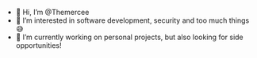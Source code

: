 - 👋 Hi, I’m @Themercee
- 👀 I’m interested in software development, security and too much things 😅
- 🌱 I’m currently working on personal projects, but also looking for side opportunities!

<!---
Themercee/Themercee is a ✨ special ✨ repository because its `README.md` (this file) appears on your GitHub profile.
You can click the Preview link to take a look at your changes.
--->
